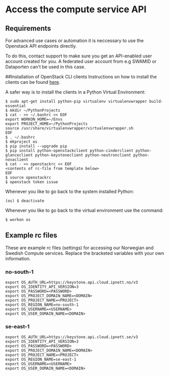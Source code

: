 # Access the compute service API

## Requirements

For advanced use cases or automation it is neccessary to use the
Openstack API endpoints directly.

To do this, contact support to make sure you get an API-enabled
user account created for you. A federated user account from e.g SWAMID
or Dataporten can't be used in this case.

##Installation of OpenStack CLI clients
Instructions on how to install the clients can be found [here](https://docs.openstack.org/user-guide/common/cli-install-openstack-command-line-clients.html).

A safer way is to install the clients in a Python Virtual Environment:

```shell
$ sudo apt-get install python-pip virtualenv virtualenvwrapper build-essential
$ mkdir ~/PythonProjects
$ cat - >> ~/.bashrc << EOF
export WORKON_HOME=~/Envs
export PROJECT_HOME=~/PythonProjects
source /usr/share/virtualenvwrapper/virtualenvwrapper.sh
EOF
$ . ~/.bashrc
$ mkproject os
$ pip install --upgrade pip
$ pip install python-openstackclient python-cinderclient python-glanceclient python-keystoneclient python-neutronclient python-novaclient
$ cat - >> openstackrc << EOF
<contents of rc-file from template below>
EOF
$ source openstackrc
$ openstack token issue 
```
Whenever you like to go back to the system installed Python:
```shell
(os) $ deactivate
```

Whenever you like to go back to the virtual environment use the command:
```shell
$ workon os
```


## Example rc files

These are example rc files (settings) for accessing our Norwegian and
Swedish Compute services. Replace the bracketed variables with your own
information.

### no-south-1

```shell
export OS_AUTH_URL=https://keystone.api.cloud.ipnett.no/v3
export OS_IDENTITY_API_VERSION=3
export OS_PASSWORD=<PASSWORD>
export OS_PROJECT_DOMAIN_NAME=<DOMAIN>
export OS_PROJECT_NAME=<PROJECT>
export OS_REGION_NAME=no-south-1
export OS_USERNAME=<USERNAME>
export OS_USER_DOMAIN_NAME=<DOMAIN>
```

### se-east-1

```shell
export OS_AUTH_URL=https://keystone.api.cloud.ipnett.se/v3
export OS_IDENTITY_API_VERSION=3
export OS_PASSWORD=<PASSWORD>
export OS_PROJECT_DOMAIN_NAME=<DOMAIN>
export OS_PROJECT_NAME=<PROJECT>
export OS_REGION_NAME=se-east-1
export OS_USERNAME=<USERNAME>
export OS_USER_DOMAIN_NAME=<DOMAIN>
```
